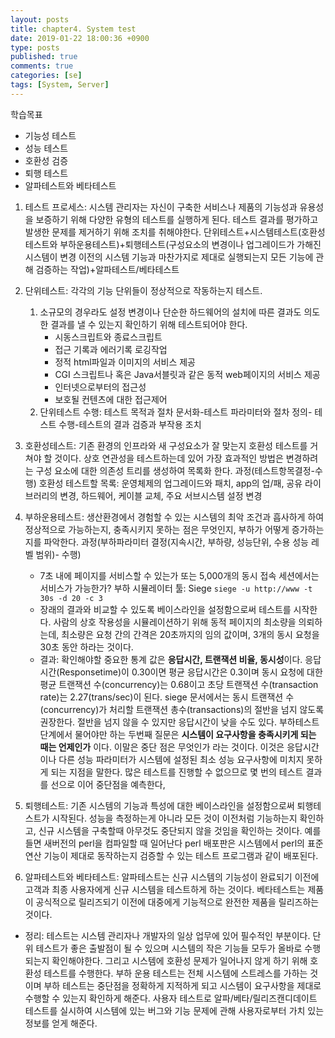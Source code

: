 ```yaml
---
layout: posts
title: chapter4. System test
date: 2019-01-22 18:00:36 +0900
type: posts
published: true
comments: true
categories: [se]
tags: [System, Server]
---
```


학습목표
* 기능성 테스트
* 성능 테스트
* 호환성 검증
* 퇴행 테스트
* 알파테스트와 베타테스트

1. 테스트 프로세스: 시스템 관리자는 자신이 구축한 서비스나 제품의 기능성과 유용성을 보증하기 위해 다양한 유형의 테스트를 실행하게 된다. 테스트 결과를 평가하고 발생한 문제를 제거하기 위해 조치를 취해야한다. 단위테스트+시스템테스트(호환성 테스트와 부하운용테스트)+퇴행테스트(구성요소의 변경이나 업그레이드가 가해진 시스템이 변경 이전의 시스템 기능과 마찬가지로 제대로 실행되는지 모든 기능에 관해 검증하는 작업)+알파테스트/베타테스트
2. 단위테스트: 각각의 기능 단위들이 정상적으로 작동하는지 테스트. 
    1. 소규모의 경우라도 설정 변경이나 단순한 하드웨어의 설치에 따른 결과도 의도한 결과를 낼 수 있는지 확인하기 위해 테스트되어야 한다.
        * 시동스크립트와 종료스크립트
        * 접근 기록과 에러기록 로깅작업
        * 정적 html파일과 이미지의 서비스 제공
        * CGI 스크립트나 혹은 Java서블릿과 같은 동적 web페이지의 서비스 제공
        * 인터넷으로부터의 접근성
        * 보호될 컨텐츠에 대한 접근제어
    2. 단위테스트 수행: 테스트 목적과 절차 문서화-테스트 파라미터와 절차 정의- 테스트 수행-테스트의 결과 검증과 부작용 조치
   
3. 호환성테스트: 기존 환경의 인프라와 새 구성요소가 잘 맞는지 호환성 테스트를 거쳐야 할 것이다. 상호 연관성을 테스트하는데 있어 가장 효과적인 방법은 변경하려는 구성 요소에 대한 의존성 트리를 생성하여 목록화 한다. 과정(테스트항목결정-수행) 호환성 테스트할 목록: 운영체제의 업그레이드와 패치, app의 업/패, 공유 라이브러리의 변경, 하드웨어, 케이블 교체, 주요 서브시스템 설정 변경
4. 부하운용테스트: 생산환경에서 경험할 수 있는 시스템의 최악 조건과 흡사하게 하여 정상적으로 가능하는지, 충족시키지 못하는 점은 무엇인지, 부하가 어떻게 증가하는지를 파악한다. 과정(부하파라미터 결정(지속시간, 부하량, 성능단위, 수용 성능 레벨 범위)- 수행)
    * 7초 내에 페이지를 서비스할 수 있는가 또는 5,000개의 동시 접속 세션에서는 서비스가 가능한가? 부하 시뮬레이터 툴: Siege
`siege -u http://www -t 30s -d 20 -c 3`
    * 장래의 결과와 비교할 수 있도록 베이스라인을 설정함으로써 테스트를 시작한다. 사람의 상호 작용성을 시뮬레이션하기 위해 동적 페이지의 최소량을 의뢰하는데, 최소량은 요청 간의 간격은 20초까지의 임의 값이며, 3개의 동시 요청을 30초 동안 하라는 것이다. 
    * 결과: 확인해야할 중요한 통계 값은 **응답시간, 트랜잭션 비율, 동시성**이다. 응답시간(Responsetime)이 0.30이면 평균 응답시간은 0.3이며 동시 요청에 대한 평균 트랜잭션 수(concurrency)는 0.68이고 초당 트랜잭션 수(transaction rate)는 2.27(trans/sec)이 된다. siege 문서에서는 동시 트랜잭션 수(concurrency)가 처리할 트랜잭션 총수(transactions)의 절반을 넘지 않도록 권장한다. 절반을 넘지 않을 수 있지만 응답시간이 낮을 수도 있다.
부하테스트 단계에서 물어야만 하는 두번째 질문은 **시스템이 요구사항을 충족시키게 되는 때는 언제인가** 이다. 이말은 중단 점은 무엇인가 라는 것이다. 이것은 응답시간이나 다른 성능 파라미터가 시스템에 설정된 최소 성능 요구사항에 미치지 못하게 되는 지점을 말한다. 많은 테스트를 진행할 수 없으므로 몇 번의 테스트 결과를 선으로 이어 중단점을 예측한다,
5. 퇴행테스트: 기존 시스템의 기능과 특성에 대한 베이스라인을 설정함으로써 퇴행테스트가 시작된다. 성능을 측정하는게 아니라 모든 것이 이전처럼 기능하는지 확인하고, 신규 시스템을 구축할때 아무것도 중단되지 않을 것임을 확인하는 것이다. 예를 들면 새버전의 perl을 컴파일할 때 일어난다 perl 배포판은 시스템에서 perl의 표준 연산 기능이 제대로 동작하는지 검증할 수 있는 테스트 프로그램과 같이 배포된다.
6. 알파테스트와 베타테스트: 알파테스트는 신규 시스템의 기능성이 완료되기 이전에 고객과 최종 사용자에게 신규 시스템을 테스트하게 하는 것이다. 베타테스트는 제품이 공식적으로 릴리즈되기 이전에 대중에게 기능적으로 완전한 제품을 릴리즈하는 것이다.

* 정리: 테스트는 시스템 관리자나 개발자의 일상 업무에 있어 필수적인 부분이다. 단위 테스트가 좋은 출발점이 될 수 있으며 시스템의 작은 기능들 모두가 올바로 수행되는지 확인해야한다. 그리고 시스템에 호환성 문제가 일어나지 않게 하기 위해 호환성 테스트를 수행한다. 부하 운용 테스트는 전체 시스템에 스트레스를 가하는 것이며 부하 테스트는 중단점을 정확하게 지적하게 되고 시스템이 요구사항을 제대로 수행할 수 있는지 확인하게 해준다. 사용자 테스트로 알파/베타/릴리즈캔디데이트 테스트를 실시하여 시스템에 있는 버그와 기능 문제에 관해 사용자로부터 가치 있는 정보를 얻게 해준다.
